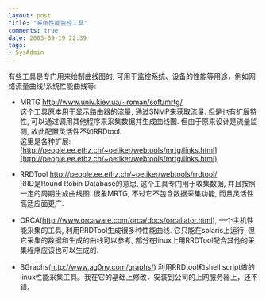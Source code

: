 ```yaml
---
layout: post
title: "系统性能监控工具"
comments: true
date: 2003-09-19 22:39
tags:
- SysAdmin
---
```

有些工具是专门用来绘制曲线图的, 可用于监控系统、设备的性能等用途，例如网络流量曲线/系统性能曲线等:  
  

* MRTG http://www.univ.kiev.ua/~roman/soft/mrtg/  
这个工具原本用于显示路由器的流量, 通过SNMP来获取流量. 但是也有扩展特性, 可以通过调用其他程序来采集数据并生成曲线图. 但由于原来设计是流量监测, 故此配置灵活性不如RRDtool.  
这里是各种扩展: [http://people.ee.ethz.ch/~oetiker/webtools/mrtg/links.html](http://people.ee.ethz.ch/~oetiker/webtools/mrtg/links.html)  

* RRDTool http://people.ee.ethz.ch/~oetiker/webtools/rrdtool/  
RRD是Round Robin Database的意思, 这个工具专门用于收集数据, 并且按照一定的周期生成曲线图. 很象MRTG, 不过它不包含数据采集功能, 而且灵活性高适应面更广.  

* ORCA(http://www.orcaware.com/orca/docs/orcallator.html), 一个主机性能采集的工具, 利用RRDTool生成很多种性能曲线. 它只能在solaris上运行. 但它采集的数据和生成的曲线可以参考, 部分在linux上用RRDTool配合其他的采集程序应该也可以生成的.  

* BGraphs(http://www.ag0ny.com/graphs/) 利用RRDtool和shell script做的linux性能采集工具。我在它的基础上修改，安装到公司的上网服务器上，还不错。  

